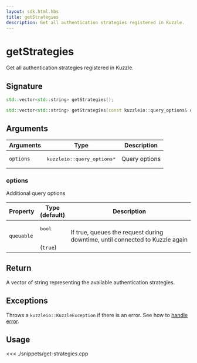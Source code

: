 ```yaml
---
layout: sdk.html.hbs
title: getStrategies
description: Get all authentication strategies registered in Kuzzle.
---
```


# getStrategies

Get all authentication strategies registered in Kuzzle.

## Signature

```cpp
std::vector<std::string> getStrategies();

std::vector<std::string> getStrategies(const kuzzleio::query_options& options);
```

## Arguments

| Arguments | Type                                 | Description   |
| --------- | ------------------------------------ | ------------- |
| `options` | <pre>kuzzleio::query_options\*</pre> | Query options |

### options

Additional query options

| Property   | Type<br/>(default)           | Description                                                                  |
| ---------- | ---------------------------- | ---------------------------------------------------------------------------- |
| `queuable` | <pre>bool</pre><br/>(`true`) | If true, queues the request during downtime, until connected to Kuzzle again |

## Return

A vector of string representing the available authentication strategies.

## Exceptions

Throws a `kuzzleio::KuzzleException` if there is an error. See how to [handle error](/sdk/cpp/1/error-handling).

## Usage

<<< ./snippets/get-strategies.cpp
